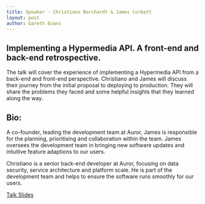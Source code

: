 ```yaml
---
title: Speaker - Christiano Borchardt & James Corbett
layout: post
author: Gareth Evans
---
```


## Implementing a Hypermedia API. A front-end and back-end retrospective.
  
The talk will cover the experience of implementing a Hypermedia API from a back-end and front-end perspective. Christiano and James will discuss their journey from the initial proposal to deploying to production. They will share the problems they faced and some helpful insights that they learned along the way.

## Bio:
 
A co-founder, leading the development team at Auror, James is responsible for the planning, prioritising and collaboration within the team. James oversees the development team in bringing new software updates and intuitive feature adaptions to our users.

Christiano is a senior back-end developer at Auror, focusing on data security, service architecture and platform scale. He is part of the development team and helps to ensure the software runs smoothly for our users.

[Talk Slides](/slides/borchardt_hypermedia_client.pdf)
